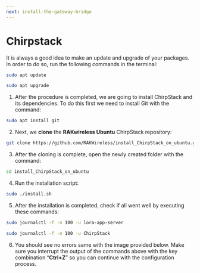 ```yaml
---
next: install-the-gateway-bridge
---
```

# Chirpstack
It is always a good idea to make an update and upgrade of your packages. In order to do so, run the following commands in the terminal:

```sh
sudo apt update
```
```sh
sudo apt upgrade
```

1. After the procedure is completed, we are going to install ChirpStack and its dependencies. To do this first we need to install Git with the command:

```sh
sudo apt install git
```

2. Next, we **clone** the **RAKwireless Ubuntu** ChirpStack repository:

```sh
git clone https://github.com/RAKWireless/install_ChirpStack_on_ubuntu.git
```

3. After the cloning is complete, open the newly created folder with the command:

```sh
cd install_ChirpStack_on_ubuntu
```

4. Run the installation script:

```sh
sudo ./install.sh
```

5. After the installation is completed, check if all went well by executing these commands:

```sh
sudo journalctl -f -n 100 -u lora-app-server
```
```sh
sudo journalctl -f -n 100 -u ChirpStack
```

6. You should see no errors same with the image provided below. Make sure you interrupt the output of the commands above with the key combination “**Ctrl+Z**” so you can continue with the configuration process.

<rk-img
  src="/assets/images/deployment-guide/amazon-web-service/chirpstack-journal.jpg"
  width="100%"
  figure-number="1"
  caption="ChirpStack Journal Control Output (no errors)"
/>

